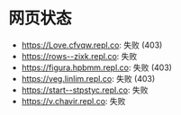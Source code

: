 # 网页状态
- https://Love.cfvqw.repl.co: 失败 (403)
- https://rows--zixk.repl.co: 失败
- https://figura.hpbmm.repl.co: 失败 (403)
- https://veg.linlim.repl.co: 失败 (403)
- https://start--stpstyc.repl.co: 失败
- https://v.chavir.repl.co: 失败
